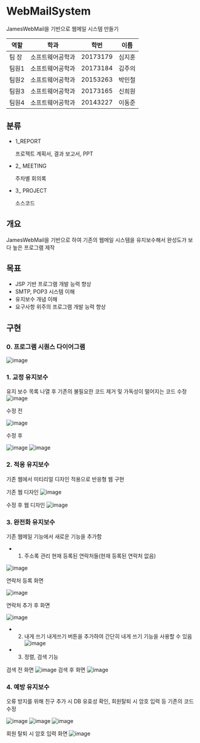 # WebMailSystem
JamesWebMail을 기반으로 웹메일 시스템 만들기

|역할|학과|학번|이름|
|---|---|---|---|
팀 장	|소프트웨어공학과	|20173179	|심지훈|
팀원1	|소프트웨어공학과	|20173184	|김주의|
팀원2	|소프트웨어공학과	|20153263	|박민철|
팀원3	|소프트웨어공학과	|20173165	|신희원|
팀원4	|소프트웨어공학과	|20143227	|이동준|

## 분류
- 1_REPORT

    프로젝트 계획서, 결과 보고서, PPT

- 2_ MEETING

    주차별 회의록

- 3_ PROJECT

     소스코드

## 개요
JamesWebMail을 기반으로 하여 기존의 웹메일 시스템을 유지보수해서 완성도가 보다 높은 프로그램 제작

## 목표
- JSP 기반 프로그램 개발 능력 향상
- SMTP, POP3 시스템 이해
- 유지보수 개념 이해
- 요구사항 위주의 프로그램 개발 능력 향상

## 구현
### 0. 프로그램 시퀀스 다이어그램
![image](https://user-images.githubusercontent.com/49029096/130941898-0c1fd8a6-0ca1-4990-87ea-8671b38b543d.png)


### 1. 교정 유지보수
유지 보수 목록 나열 후 기존의 불필요한 코드 제거 및 가독성이 떨어지는 코드 수정
![image](https://user-images.githubusercontent.com/49029096/130942021-ff0fe236-f984-42cd-8b17-0f02dd09e385.png)

수정 전

![image](https://user-images.githubusercontent.com/49029096/130942266-af333e5e-c823-4f7c-8c54-d01858810b56.png)

수정 후

![image](https://user-images.githubusercontent.com/49029096/130942381-f41527f8-afd8-4f3c-8a05-b4ef68f01a42.png)
![image](https://user-images.githubusercontent.com/49029096/130942288-677e9e9f-c302-4641-93b5-262b0b75dbe9.png)

### 2. 적응 유지보수
기존 웹에서 미티리얼 디자인 적용으로 반응형 웹 구현

기존 웹 디자인
![image](https://user-images.githubusercontent.com/49029096/130942651-1d3016f9-3c82-4668-94d3-4bfa60ab1716.png)

수정 후 웹 디자인
![image](https://user-images.githubusercontent.com/49029096/130942668-22987898-3e3b-4ab5-b408-d4a3a8cfbabc.png)




### 3. 완전화 유지보수
기존 웹메일 기능에서 새로운 기능을 추가함
- 1. 주소록 관리
현재 등록된 연락처들(현재 등록된 연락처 없음)

![image](https://user-images.githubusercontent.com/49029096/130943028-36e708a2-f534-4cc8-ae7a-c615723ca292.png)

연락처 등록 화면

![image](https://user-images.githubusercontent.com/49029096/130943035-d15b84d0-1544-4bb2-9f82-2730918ad47b.png)

연락처 추가 후 화면

![image](https://user-images.githubusercontent.com/49029096/130943120-9181106a-cc2f-43ed-aabe-34129b22b9c2.png)



- 2. 내게 쓰기
내게쓰기 버튼을 추가하여 간단히 내게 쓰기 기능을 사용할 수 있음
![image](https://user-images.githubusercontent.com/49029096/130943149-38b05c06-cda4-4965-9952-1d9610891b91.png)

- 3. 정렬, 검색 기능

검색 전 화면
![image](https://user-images.githubusercontent.com/49029096/130943281-f8ac7a82-edae-4366-aa0f-9c9a03d09368.png)
검색 후 화면
![image](https://user-images.githubusercontent.com/49029096/130943295-cc435c0a-8f1f-4c63-8804-df7fd209b01e.png)


### 4. 예방 유지보수
오류 방지를 위해 친구 추가 시 DB 유효성 확인, 회원탈퇴 시 암호 입력 등 기존의 코드 수정

![image](https://user-images.githubusercontent.com/49029096/130935679-b11c923e-7b7b-46a3-9c95-27858d5ad169.png)
![image](https://user-images.githubusercontent.com/49029096/130935823-e1bc4f51-7754-4f07-9cbe-bbd0a96e0137.png)
![image](https://user-images.githubusercontent.com/49029096/130935825-a25063d7-54d1-4028-8e45-7a68e9d146ba.png)

회원 탈퇴 시 암호 입력 화면
![image](https://user-images.githubusercontent.com/49029096/130943664-7612f8c7-6427-407f-a51c-493ef62d9e11.png)
